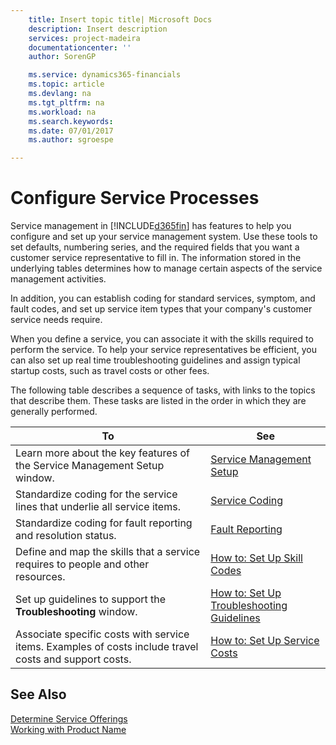 ```yaml
---
    title: Insert topic title| Microsoft Docs
    description: Insert description
    services: project-madeira
    documentationcenter: ''
    author: SorenGP

    ms.service: dynamics365-financials
    ms.topic: article
    ms.devlang: na
    ms.tgt_pltfrm: na
    ms.workload: na
    ms.search.keywords:
    ms.date: 07/01/2017
    ms.author: sgroespe

---
```

# Configure Service Processes
Service management in [!INCLUDE[d365fin](includes/d365fin_md.md)] has features to help you configure and set up your service management system. Use these tools to set defaults, numbering series, and the required fields that you want a customer service representative to fill in. The information stored in the underlying tables determines how to manage certain aspects of the service management activities.  
  
 In addition, you can establish coding for standard services, symptom, and fault codes, and set up service item types that your company's customer service needs require.  
  
 When you define a service, you can associate it with the skills required to perform the service. To help your service representatives be efficient, you can also set up real time troubleshooting guidelines and assign typical startup costs, such as travel costs or other fees.  
  
 The following table describes a sequence of tasks, with links to the topics that describe them. These tasks are listed in the order in which they are generally performed.  
  
|**To**|**See**|  
|------------|-------------|  
|Learn more about the key features of the Service Management Setup window.|[Service Management Setup](../service-management-setup.md)|  
|Standardize coding for the service lines that underlie all service items.|[Service Coding](../service-coding.md)|  
|Standardize coding for fault reporting and resolution status.|[Fault Reporting](../fault-reporting.md)|  
|Define and map the skills that a service requires to people and other resources.|[How to: Set Up Skill Codes](../how-to-set-up-skill-codes.md)|  
|Set up guidelines to support the **Troubleshooting** window.|[How to: Set Up Troubleshooting Guidelines](../how-to-set-up-troubleshooting-guidelines.md)|  
|Associate specific costs with service items. Examples of costs include travel costs and support costs.|[How to: Set Up Service Costs](../how-to-set-up-service-costs.md)|  
  
## See Also  
 [Determine Service Offerings](../determine-service-offerings.md)   
 [Working with Product Name](../working-with-$-p_1-product-name-$-.md)